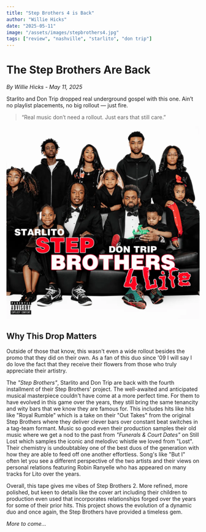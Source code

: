 ```yaml
---
title: "Step Brothers 4 is Back"
author: "Willie Hicks"
date: "2025-05-11"
image: "/assets/images/stepbrothers4.jpg"
tags: ["review", "nashville", "starlito", "don trip"]
---
```

# The Step Brothers Are Back 
*By Willie Hicks - May 11, 2025*

Starlito and Don Trip dropped real underground gospel with this one. Ain’t no playlist placements, no big rollout — just fire.

> “Real music don’t need a rollout. Just ears that still care.”

![Cover Art](/assets/images/stepbrothers4.jpg)

## Why This Drop Matters

Outside of those that know, this wasn't even a wide rollout besides the promo that they did on their own. As a fan of this duo since '09 I will say I do love the fact that they receive their flowers from those who truly appreciate their artistry.  


The *"Step Brothers"*, Starlito and Don Trip are back with the fourth installment of their Step Brothers' project. The well-awaited and anticipated musical masterpiece couldn't have come at a more perfect time. For them to have evolved in this game over the years, they still bring the same tenancity and wity bars that we know they are famous for. 
This includes hits like hits like "Royal Rumble" which is a take on their "Out Takes" from the original Step Brothers where they deliver clever bars over constant beat switches in a tag-team formant. Music so good even their production samples their old music where we get a nod to the past from *"Funerals & Court Dates"* on Still Lost which samples the iconic and melodivc whistle we loved from "Lost". Their chemistry is undoubtabley one of the best duos of the generation with how they are able to feed off one another effortless. 
Song's like "But I" often let you see a different perspective of the two artists and their views on personal relations featuring Robin Ranyelle who has appeared on many tracks for Lito over the years.

Overall, this tape gives me vibes of Step Brothers 2. More refined, more polished, but keen to details like the cover art including their children to production even used that incorporates relationships forged over the years for some of their prior hits. This project shows the evolution of a dynamic duo and once again, the Step Brothers have provided a timeless gem.

*More to come...*
